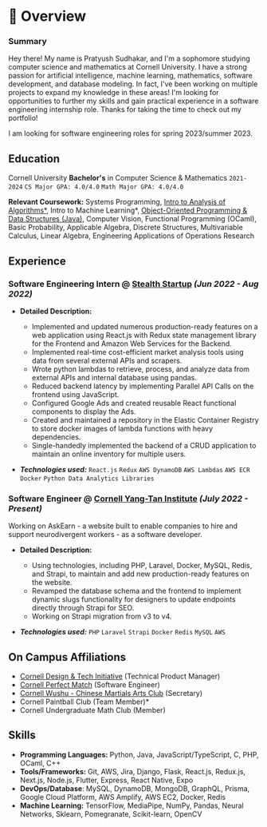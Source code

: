 # 📖 Overview

### Summary

Hey there! My name is Pratyush Sudhakar, and I'm a sophomore studying computer science and mathematics at Cornell University. I have a strong passion for artificial intelligence, machine learning, mathematics, software development, and database modeling. In fact, I've been working on multiple projects to expand my knowledge in these areas! I'm looking for opportunities to further my skills and gain practical experience in a software engineering internship role. Thanks for taking the time to check out my portfolio!

I am looking for software engineering roles for spring 2023/summer 2023.

## Education

Cornell University
**Bachelor's** in Computer Science & Mathematics
`2021-2024` `CS Major GPA: 4.0/4.0` `Math Major GPA: 4.0/4.0`

**Relevant Coursework:** Systems Programming, [Intro to Analysis of Algorithms\*](https://github.com/pratyush1712/cs4820), Intro to Machine Learning\*, [Object-Oriented Programming & Data Structures (Java)](https://github.com/pratyush1712/orb-game), Computer Vision, Functional Programming (OCaml), Basic Probability, Applicable Algebra, Discrete Structures, Multivariable Calculus, Linear Algebra, Engineering Applications of Operations Research

## Experience

### **Software Engineering Intern** @ [Stealth Startup]() _(Jun 2022 - Aug 2022)_

- **Detailed Description:**

  - Implemented and updated numerous production-ready features on a web application using React.js with Redux state management library for the Frontend and Amazon Web Services for the Backend.
  - Implemented real-time cost-efficient market analysis tools using data from several external APIs and scrapers.
  - Wrote python lambdas to retrieve, process, and analyze data from external APIs and internal database using pandas.
  - Reduced backend latency by implementing Parallel API Calls on the frontend using JavaScript.
  - Configured Google Ads and created reusable React functional components to display the Ads.
  - Created and maintained a repository in the Elastic Container Registry to store docker images of lambda functions with heavy dependencies.
  - Single-handedly implemented the backend of a CRUD application to maintain an online inventory for multiple users.

- _**Technologies used:**_ `React.js` `Redux` `AWS DynamoDB` `AWS Lambdas` `AWS ECR` `Docker` `Python Data Analytics Libraries`

### **Software Engineer** @ [Cornell Yang-Tan Institute](https://www.yti.cornell.edu/) _(July 2022 - Present)_

Working on AskEarn - a website built to enable companies to hire and support neurodivergent workers - as a software developer.

- **Detailed Description:**

  - Using technologies, including PHP, Laravel, Docker, MySQL, Redis, and Strapi, to maintain and add new production-ready features on the website.
  - Revamped the database schema and the frontend to implement dynamic slugs functionality for designers to update endpoints directly through Strapi for SEO.
  - Working on Strapi migration from v3 to v4.

- _**Technologies used:**_ `PHP` `Laravel` `Strapi` `Docker` `Redis` `MySQL` `AWS`

## On Campus Affiliations

- [Cornell Design & Tech Initiative](https://www.cornelldti.org/) (Technical Product Manager)
- [Cornell Perfect Match](https://perfectmatch.ai/) (Software Engineer)
- [Cornell Wushu - Chinese Martials Arts Club](https://cornellwushu.github.io/) (Secretary)
- Cornell Paintball Club (Team Member)\*
- Cornell Undergraduate Math Club (Member)

## Skills

- **Programming Languages:** Python, Java, JavaScript/TypeScript, C, PHP, OCaml, C++
- **Tools/Frameworks:** Git, AWS, Jira, Django, Flask, React.js, Redux.js, Next.js, Node.js, Flutter, Express, React Native, Expo
- **DevOps/Database**: MySQL, DynamoDB, MongoDB, GraphQL, Prisma, Google Cloud Platform, AWS Amplify, AWS EC2, Docker, Redis
- **Machine Learning:** TensorFlow, MediaPipe, NumPy, Pandas, Neural Networks, Sklearn, Pomegranate, Scikit-learn, OpenCV
